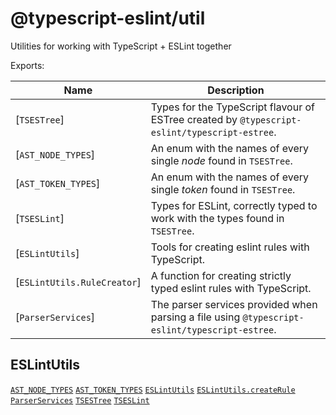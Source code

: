 # @typescript-eslint/util

Utilities for working with TypeScript + ESLint together

Exports:

| Name                        | Description                                                                                    |
| --------------------------- | ---------------------------------------------------------------------------------------------- |
| [`TSESTree`]                | Types for the TypeScript flavour of ESTree created by `@typescript-eslint/typescript-estree`.  |
| [`AST_NODE_TYPES`]          | An enum with the names of every single _node_ found in `TSESTree`.                             |
| [`AST_TOKEN_TYPES`]         | An enum with the names of every single _token_ found in `TSESTree`.                            |
| [`TSESLint`]                | Types for ESLint, correctly typed to work with the types found in `TSESTree`.                  |
| [`ESLintUtils`]             | Tools for creating eslint rules with TypeScript.                                               |
| [`ESLintUtils.RuleCreator`] | A function for creating strictly typed eslint rules with TypeScript.                           |
| [`ParserServices`]          | The parser services provided when parsing a file using `@typescript-eslint/typescript-estree`. |

## ESLintUtils

[`AST_NODE_TYPES`](../packages/typescript-estree/src/ts-estree/ast-node-types.ts)
[`AST_TOKEN_TYPES`](../packages/typescript-estree/src/ts-estree/ast-node-types.ts)
[`ESLintUtils`](./src/eslint-utils)
[`ESLintUtils.createRule`](./src/eslint-utils/createRule.ts)
[`ParserServices`](../packages/typescript-estree/src/ts-estree/parser.ts)
[`TSESTree`](../packages/typescript-estree/src/ts-estree/ts-estree.ts)
[`TSESLint`](./src/ts-eslint)
